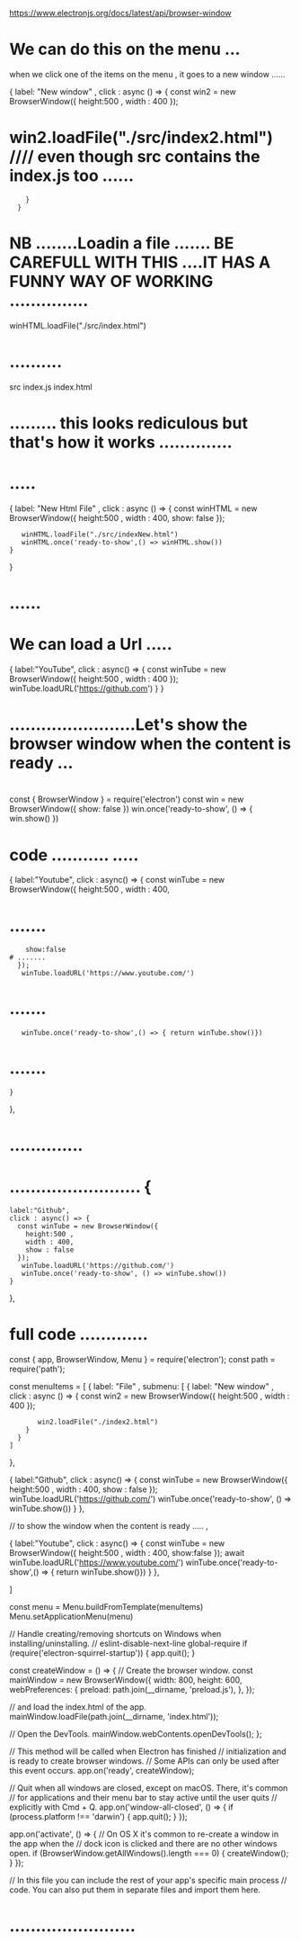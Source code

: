 https://www.electronjs.org/docs/latest/api/browser-window

# We can do this on the menu ... 

when we click one of the items on the menu , it goes to a new window ......

{
        label: "New window" ,
        click : async () => {
          const win2 = new BrowserWindow({
            height:500 , 
            width : 400
          });

#          win2.loadFile("./src/index2.html")        //// even though src contains the index.js too ......
        }
      }

# NB ........Loadin a file .......  BE CAREFULL WITH THIS ....IT HAS A FUNNY WAY OF WORKING ...............
 winHTML.loadFile("./src/index.html")

# .......... 
src 
  index.js 
  index.html 
# ......... this looks rediculous but that's how it works ..............



# ..... 
 {
    label: "New Html File" ,
    click : async () => {
      const winHTML = new BrowserWindow({
        height:500 , 
        width : 400,
        show: false 
      });

       winHTML.loadFile("./src/indexNew.html")
       winHTML.once('ready-to-show',() => winHTML.show())
    }
  }
# ......


# We can load  a Url ..... 
  {
    label:"YouTube",
    click : async() => {
      const winTube = new BrowserWindow({
        height:500 , 
        width : 400
      });
       winTube.loadURL('https://github.com')
    }
  }
           
# ........................Let's show the browser window when the content is ready ... 

# 
const { BrowserWindow } = require('electron')
const win = new BrowserWindow({ show: false })
win.once('ready-to-show', () => {
  win.show()
})
# 


# code ........... .....

  {
    label:"Youtube",
    click : async() => {
      const winTube = new BrowserWindow({
        height:500 , 
        width : 400,
  # .......
        show:false
    # .......
      });
       winTube.loadURL('https://www.youtube.com/')
  # .......
       winTube.once('ready-to-show',() => { return winTube.show()})
  # .......
    }
  },

  # ..............







# .........................  {
    label:"Github",
    click : async() => {
      const winTube = new BrowserWindow({
        height:500 , 
        width : 400,
        show : false 
      });
       winTube.loadURL('https://github.com/')
       winTube.once('ready-to-show', () => winTube.show())
    }
  },


# full code .............


const { app, BrowserWindow, Menu } = require('electron');
const path = require('path');


const menuItems = [
  {
    label: "File" , 
    submenu: [
      {
        label: "New window" ,
        click : async () => {
          const win2 = new BrowserWindow({
            height:500 , 
            width : 400
          });

           win2.loadFile("./index2.html")
        }
      }
    ]
  },

  {
    label:"Github",
    click : async() => {
      const winTube = new BrowserWindow({
        height:500 , 
        width : 400,
        show : false 
      });
       winTube.loadURL('https://github.com/')
       winTube.once('ready-to-show', () => winTube.show())
    }
  },

  // to show the window when the content is ready .....  ,
  
  {
    label:"Youtube",
    click : async() => {
      const winTube = new BrowserWindow({
        height:500 , 
        width : 400,
        show:false
      });
      await winTube.loadURL('https://www.youtube.com/')
      winTube.once('ready-to-show',() => { return winTube.show()})
    }
  },
  

]

const menu = Menu.buildFromTemplate(menuItems) 
Menu.setApplicationMenu(menu)













// Handle creating/removing shortcuts on Windows when installing/uninstalling.
// eslint-disable-next-line global-require
if (require('electron-squirrel-startup')) {
  app.quit();
}

const createWindow = () => {
  // Create the browser window.
  const mainWindow = new BrowserWindow({
    width: 800,
    height: 600,
    webPreferences: {
      preload: path.join(__dirname, 'preload.js'),
    },
  });

  // and load the index.html of the app.
  mainWindow.loadFile(path.join(__dirname, 'index.html'));

  // Open the DevTools.
  mainWindow.webContents.openDevTools();
};

// This method will be called when Electron has finished
// initialization and is ready to create browser windows.
// Some APIs can only be used after this event occurs.
app.on('ready', createWindow);

// Quit when all windows are closed, except on macOS. There, it's common
// for applications and their menu bar to stay active until the user quits
// explicitly with Cmd + Q.
app.on('window-all-closed', () => {
  if (process.platform !== 'darwin') {
    app.quit();
  }
});

app.on('activate', () => {
  // On OS X it's common to re-create a window in the app when the
  // dock icon is clicked and there are no other windows open.
  if (BrowserWindow.getAllWindows().length === 0) {
    createWindow();
  }
});

// In this file you can include the rest of your app's specific main process
// code. You can also put them in separate files and import them here.



# ........................